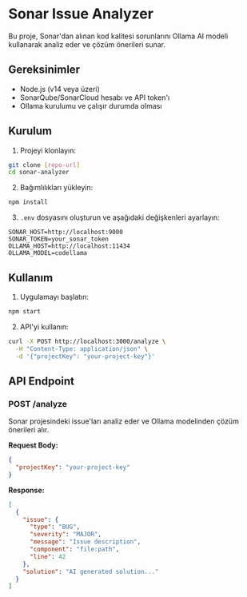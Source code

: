 # Sonar Issue Analyzer

Bu proje, Sonar'dan alınan kod kalitesi sorunlarını Ollama AI modeli kullanarak analiz eder ve çözüm önerileri sunar.

## Gereksinimler

- Node.js (v14 veya üzeri)
- SonarQube/SonarCloud hesabı ve API token'ı
- Ollama kurulumu ve çalışır durumda olması

## Kurulum

1. Projeyi klonlayın:
```bash
git clone [repo-url]
cd sonar-analyzer
```

2. Bağımlılıkları yükleyin:
```bash
npm install
```

3. `.env` dosyasını oluşturun ve aşağıdaki değişkenleri ayarlayın:
```
SONAR_HOST=http://localhost:9000
SONAR_TOKEN=your_sonar_token
OLLAMA_HOST=http://localhost:11434
OLLAMA_MODEL=codellama
```

## Kullanım

1. Uygulamayı başlatın:
```bash
npm start
```

2. API'yi kullanın:
```bash
curl -X POST http://localhost:3000/analyze \
  -H "Content-Type: application/json" \
  -d '{"projectKey": "your-project-key"}'
```

## API Endpoint

### POST /analyze

Sonar projesindeki issue'ları analiz eder ve Ollama modelinden çözüm önerileri alır.

**Request Body:**
```json
{
  "projectKey": "your-project-key"
}
```

**Response:**
```json
[
  {
    "issue": {
      "type": "BUG",
      "severity": "MAJOR",
      "message": "Issue description",
      "component": "file:path",
      "line": 42
    },
    "solution": "AI generated solution..."
  }
]
``` 